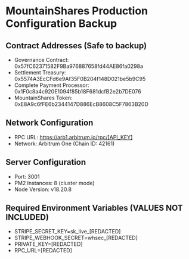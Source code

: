 # MountainShares Production Configuration Backup

## Contract Addresses (Safe to backup)
- Governance Contract: 0x57fC62371582F9Ba976887658fd44AE86fa0298a
- Settlement Treasury: 0x5574A3EcCFd6e9Af35F0B204f148D021be5b9C95
- Complete Payment Processor: 0x1F0c8a4c920E1094f85b18F681dcfB2e2b7DE076
- MountainShares Token: 0xE8A9c6fFE6b2344147D886EcB8608C5F7863B20D

## Network Configuration
- RPC URL: https://arb1.arbitrum.io/rpc/[API_KEY]
- Network: Arbitrum One (Chain ID: 42161)

## Server Configuration
- Port: 3001
- PM2 Instances: 8 (cluster mode)
- Node Version: v18.20.8

## Required Environment Variables (VALUES NOT INCLUDED)
- STRIPE_SECRET_KEY=sk_live_[REDACTED]
- STRIPE_WEBHOOK_SECRET=whsec_[REDACTED]
- PRIVATE_KEY=[REDACTED]
- RPC_URL=[REDACTED]
